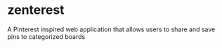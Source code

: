 # zenterest
A Pinterest inspired web application that allows users to share and save pins to categorized boards
